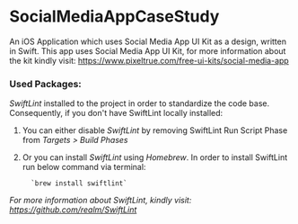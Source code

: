 # SocialMediaAppCaseStudy
An iOS Application which uses Social Media App UI Kit as a design, written in Swift. This app uses Social Media App UI Kit, for more information about the kit kindly visit: https://www.pixeltrue.com/free-ui-kits/social-media-app

### Used Packages:

*SwiftLint* installed to the project in order to standardize the code base. Consequently, if you don't have SwiftLint locally installed:

  1. You can either disable *SwiftLint* by removing SwiftLint Run Script Phase from *Targets > Build Phases*

  2. Or you can install *SwiftLint* using *Homebrew*. In order to install SwiftLint run below command via terminal:
    
           `brew install swiftlint`
        
  *For more information about *SwiftLint*, kindly visit: https://github.com/realm/SwiftLint*
